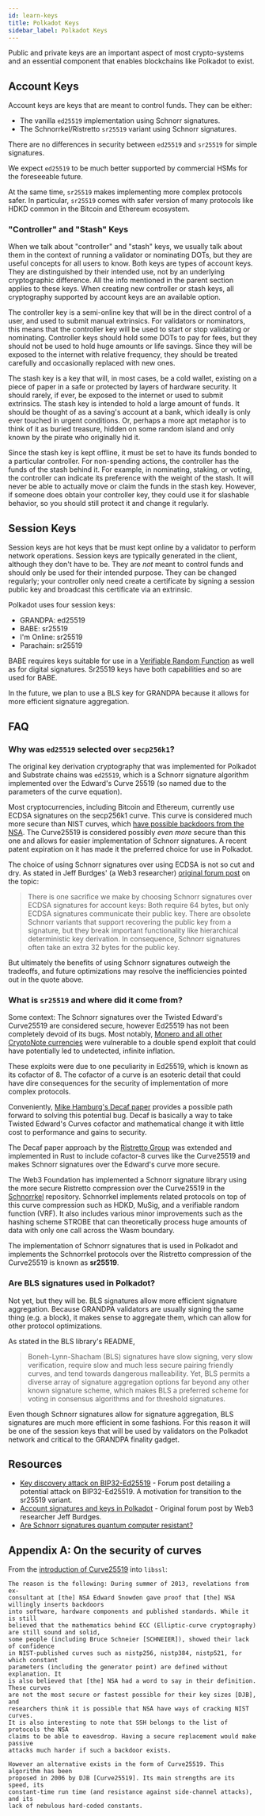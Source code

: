 ```yaml
---
id: learn-keys
title: Polkadot Keys
sidebar_label: Polkadot Keys
---
```


Public and private keys are an important aspect of most crypto-systems and an essential component that enables blockchains like Polkadot to exist.

## Account Keys

Account keys are keys that are meant to control funds. They can be either:

- The vanilla `ed25519` implementation using Schnorr signatures.
- The Schnorrkel/Ristretto `sr25519` variant using Schnorr signatures.

There are no differences in security between `ed25519` and `sr25519` for simple signatures.

We expect `ed25519` to be much better supported by commercial HSMs for the foreseeable future.

At the same time, `sr25519` makes implementing more complex protocols safer. In particular, `sr25519` comes with safer version of many protocols like HDKD common in the Bitcoin and Ethereum ecosystem.

### "Controller" and "Stash" Keys

When we talk about "controller" and "stash" keys, we usually talk about them in the context of running a validator or nominating DOTs, but they are useful concepts for all users to know. Both keys are types of account keys. They are distinguished by their intended use, not by an underlying cryptographic difference. All the info mentioned in the parent section applies to these keys. When creating new controller or stash keys, all cryptography supported by account keys are an available option.

The controller key is a semi-online key that will be in the direct control of a user, and used to submit manual extrinsics. For validators or nominators, this means that the controller key will be used to start or stop validating or nominating. Controller keys should hold some DOTs to pay for fees, but they should not be used to hold huge amounts or life savings. Since they will be exposed to the internet with relative frequency, they should be treated carefully and occasionally replaced with new ones.

The stash key is a key that will, in most cases, be a cold wallet, existing on a piece of paper in a safe or protected by layers of hardware security. It should rarely, if ever, be exposed to the internet or used to submit extrinsics. The stash key is intended to hold a large amount of funds. It should be thought of as a saving's account at a bank, which ideally is only ever touched in urgent conditions. Or, perhaps a more apt metaphor is to think of it as buried treasure, hidden on some random island and only known by the pirate who originally hid it.

Since the stash key is kept offline, it must be set to have its funds bonded to a particular controller. For non-spending actions, the controller has the funds of the stash behind it. For example, in nominating, staking, or voting, the controller can indicate its preference with the weight of the stash. It will never be able to actually move or claim the funds in the stash key. However, if someone does obtain your controller key, they could use it for slashable behavior, so you should still protect it and change it regularly.

## Session Keys

Session keys are hot keys that be must kept online by a validator to perform network operations. Session keys are typically generated in the client, although they don't have to be. They are _not_ meant to control funds and should only be used for their intended purpose. They can be changed regularly; your controller only need create a certificate by signing a session public key and broadcast this certificate via an extrinsic.

Polkadot uses four session keys:

- GRANDPA: ed25519
- BABE: sr25519
- I'm Online: sr25519
- Parachain: sr25519

BABE requires keys suitable for use in a [Verifiable Random Function](learn-randomness#vrfs) as well as for digital signatures. Sr25519 keys have both capabilities and so are used for BABE.

In the future, we plan to use a BLS key for GRANDPA because it allows for more efficient signature aggregation.

## FAQ

### Why was `ed25519` selected over `secp256k1`?

The original key derivation cryptography that was implemented for Polkadot and Substrate chains was `ed25519`, which is a Schnorr signature algorithm implemented over the Edward's Curve 25519 (so named due to the parameters of the curve equation).

Most cryptocurrencies, including Bitcoin and Ethereum, currently use ECDSA signatures on the secp256k1 curve. This curve is considered much more secure than NIST curves, which [have possible backdoors from the NSA](#appendix-a-on-the-security-of-curves). The Curve25519 is considered possibly _even more_ secure than this one and allows for easier implementation of Schnorr signatures. A recent patent expiration on it has made it the preferred choice for use in Polkadot.

The choice of using Schnorr signatures over using ECDSA is not so cut and dry. As stated in Jeff Burdges' (a Web3 researcher) [original forum post](https://forum.web3.foundation/t/account-signatures-and-keys-in-polkadot/70/2) on the topic:

> There is one sacrifice we make by choosing Schnorr signatures over ECDSA signatures for account keys: Both require 64 bytes, but only ECDSA signatures communicate their public key. There are obsolete Schnorr variants that support recovering the public key from a signature, but they break important functionality like hierarchical deterministic key derivation. In consequence, Schnorr signatures often take an extra 32 bytes for the public key.

But ultimately the benefits of using Schnorr signatures outweigh the tradeoffs, and future optimizations may resolve the inefficiencies pointed out in the quote above.

### What is `sr25519` and where did it come from?

Some context: The Schnorr signatures over the Twisted Edward's Curve25519 are considered secure, however Ed25519 has not been completely devoid of its bugs. Most notably, [Monero and all other CryptoNote currencies](https://www.getmonero.org/2017/05/17/disclosure-of-a-major-bug-in-cryptonote-based-currencies.html) were vulnerable to a double spend exploit that could have potentially led to undetected, infinite inflation.

These exploits were due to one peculiarity in Ed25519, which is known as its cofactor of 8. The cofactor of a curve is an esoteric detail that could have dire consequences for the security of implementation of more complex protocols.

Conveniently, [Mike Hamburg's Decaf paper](https://www.shiftleft.org/papers/decaf/index.xhtml) provides a possible path forward to solving this potential bug. Decaf is basically a way to take Twisted Edward's Curves cofactor and mathematical change it with little cost to performance and gains to security.

The Decaf paper approach by the [Ristretto Group](https://ristretto.group/) was extended and implemented in Rust to include cofactor-8 curves like the Curve25519 and makes Schnorr signatures over the Edward's curve more secure.

The Web3 Foundation has implemented a Schnorr signature library using the more secure Ristretto compression over the Curve25519 in the [Schnorrkel](https://github.com/w3f/schnorrkel) repository. Schnorrkel implements related protocols on top of this curve compression such as HDKD, MuSig, and a verifiable random function (VRF). It also includes various minor improvements such as the hashing scheme STROBE that can theoretically process huge amounts of data with only one call across the Wasm boundary.

The implementation of Schnorr signatures that is used in Polkadot and implements the Schnorrkel protocols over the Ristretto compression of the Curve25519 is known as **sr25519**.

### Are BLS signatures used in Polkadot?

Not yet, but they will be. BLS signatures allow more efficient signature aggregation. Because GRANDPA validators are usually signing the same thing (e.g. a block), it makes sense to aggregate them, which can allow for other protocol optimizations.

As stated in the BLS library's README,

> Boneh-Lynn-Shacham (BLS) signatures have slow signing, very slow verification, require slow and much less secure pairing friendly curves, and tend towards dangerous malleability. Yet, BLS permits a diverse array of signature aggregation options far beyond any other known signature scheme, which makes BLS a preferred scheme for voting in consensus algorithms and for threshold signatures.

Even though Schnorr signatures allow for signature aggregation, BLS signatures are much more efficient in some fashions. For this reason it will be one of the session keys that will be used by validators on the Polkadot network and critical to the GRANDPA finality gadget.

## Resources

- [Key discovery attack on BIP32-Ed25519](https://forum.web3.foundation/t/key-recovery-attack-on-bip32-ed25519/44) - Forum post detailing a potential attack on BIP32-Ed25519. A motivation for transition to the sr25519 variant.
- [Account signatures and keys in Polkadot](https://forum.web3.foundation/t/account-signatures-and-keys-in-polkadot/70) - Original forum post by Web3 researcher Jeff Burdges.
- [Are Schnorr signatures quantum computer resistant?](https://bitcoin.stackexchange.com/questions/57965/are-schnorr-signatures-quantum-computer-resistant/57977#57977)

## Appendix A: On the security of curves

From the [introduction of Curve25519](https://git.libssh.org/projects/libssh.git/tree/doc/curve25519-sha256@libssh.org.txt#n10) into `libssl`:

```text
The reason is the following: During summer of 2013, revelations from ex-
consultant at [the] NSA Edward Snowden gave proof that [the] NSA willingly inserts backdoors
into software, hardware components and published standards. While it is still
believed that the mathematics behind ECC (Elliptic-curve cryptography) are still sound and solid,
some people (including Bruce Schneier [SCHNEIER]), showed their lack of confidence
in NIST-published curves such as nistp256, nistp384, nistp521, for which constant
parameters (including the generator point) are defined without explanation. It
is also believed that [the] NSA had a word to say in their definition. These curves
are not the most secure or fastest possible for their key sizes [DJB], and
researchers think it is possible that NSA have ways of cracking NIST curves.
It is also interesting to note that SSH belongs to the list of protocols the NSA
claims to be able to eavesdrop. Having a secure replacement would make passive
attacks much harder if such a backdoor exists.

However an alternative exists in the form of Curve25519. This algorithm has been
proposed in 2006 by DJB [Curve25519]. Its main strengths are its speed, its
constant-time run time (and resistance against side-channel attacks), and its
lack of nebulous hard-coded constants.
```
